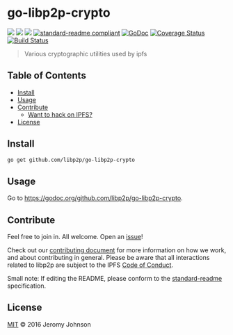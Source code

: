 # go-libp2p-crypto
[![](https://img.shields.io/badge/project-libp2p-yellow.svg?style=flat-square)](http://libp2p.io/)
[![](https://img.shields.io/badge/pm-waffle-yellow.svg?style=flat-square)](http://github.com/libp2p/libp2p)
[![](https://img.shields.io/badge/freenode-%23libp2p-yellow.svg?style=flat-square)](http://webchat.freenode.net/?channels=%23libp2p)
[![standard-readme compliant](https://img.shields.io/badge/standard--readme-OK-green.svg?style=flat-square)](https://github.com/RichardLitt/standard-readme)
[![GoDoc](https://godoc.org/github.com/libp2p/go-libp2p-crypto?status.svg)](https://godoc.org/github.com/ipfs/go-libp2p-crypto)
[![Coverage Status](https://coveralls.io/repos/github/ipfs/go-libp2p-crypto/badge.svg?branch=master)](https://coveralls.io/github/ipfs/go-libp2p-crypto?branch=master)
[![Build Status](https://travis-ci.org/libp2p/go-libp2p-crypto.svg?branch=master)](https://travis-ci.org/libp2p/go-libp2p-crypto)

> Various cryptographic utilities used by ipfs

## Table of Contents

- [Install](#install)
- [Usage](#usage)
- [Contribute](#contribute)
  - [Want to hack on IPFS?](#want-to-hack-on-ipfs)
- [License](#license)

## Install

```sh
go get github.com/libp2p/go-libp2p-crypto
```

## Usage

Go to https://godoc.org/github.com/libp2p/go-libp2p-crypto.

## Contribute

Feel free to join in. All welcome. Open an [issue](https://github.com/libp2p/go-libp2p-crypto/issues)!

Check out our [contributing document](https://github.com/libp2p/community/blob/master/CONTRIBUTE.md) for more information on how we work, and about contributing in general. Please be aware that all interactions related to libp2p are subject to the IPFS [Code of Conduct](https://github.com/ipfs/community/blob/master/code-of-conduct.md).

Small note: If editing the README, please conform to the [standard-readme](https://github.com/RichardLitt/standard-readme) specification.

## License

[MIT](LICENSE) © 2016 Jeromy Johnson

